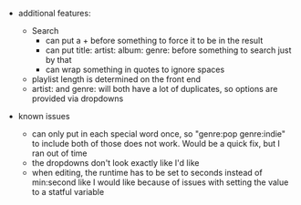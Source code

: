 - additional features:

  - Search
    - can put a + before something to force it to be in the result
    - can put title: artist: album: genre: before something to search just by that
    - can wrap something in quotes to ignore spaces
  - playlist length is determined on the front end
  - artist: and genre: will both have a lot of duplicates, so options are provided via dropdowns

- known issues

  - can only put in each special word once, so "genre:pop genre:indie" to include both of those does not work. Would be a quick fix, but I ran out of time
  - the dropdowns don't look exactly like I'd like
  - when editing, the runtime has to be set to seconds instead of min:second like I would like because of issues with setting the value to a statful variable
